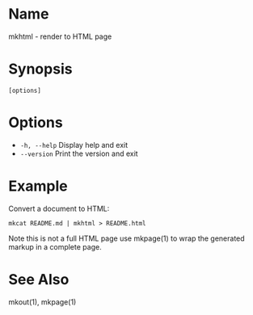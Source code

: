 # Name

mkhtml - render to HTML page

# Synopsis

```
[options]
```

# Options

* `-h, --help` Display help and exit
* `--version` Print the version and exit

# Example

Convert a document to HTML:

```shell
mkcat README.md | mkhtml > README.html
```

Note this is not a full HTML page use mkpage(1) to wrap the generated markup in a complete page.

# See Also

mkout(1), mkpage(1)
